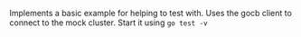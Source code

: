 Implements a basic example for helping to test with.
Uses the gocb client to connect to the mock cluster.
Start it using `go test -v`
